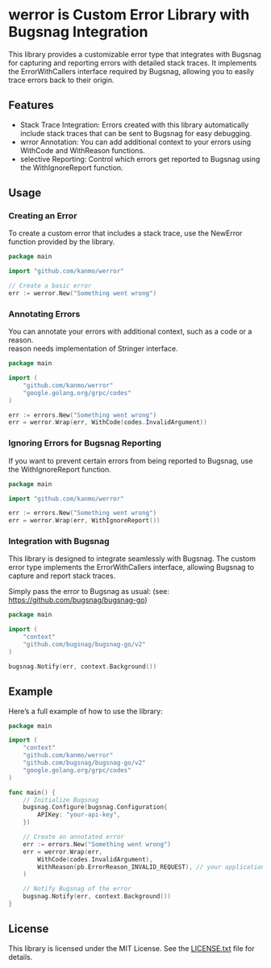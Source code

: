 # werror is Custom Error Library with Bugsnag Integration

This library provides a customizable error type that integrates with Bugsnag for capturing and reporting errors with detailed stack traces. It implements the ErrorWithCallers interface required by Bugsnag, allowing you to easily trace errors back to their origin.

## Features

 - Stack Trace Integration: Errors created with this library automatically include stack traces that can be sent to Bugsnag for easy debugging.
 - wrror Annotation: You can add additional context to your errors using WithCode and WithReason functions.
 - selective Reporting: Control which errors get reported to Bugsnag using the WithIgnoreReport function.

## Usage

### Creating an Error

To create a custom error that includes a stack trace, use the NewError function provided by the library.

```go
package main

import "github.com/kanmo/werror"

// Create a basic error
err := werror.New("Something went wrong")
```

### Annotating Errors

You can annotate your errors with additional context, such as a code or a reason.  
reason needs implementation of Stringer interface.

```go
package main

import (
    "github.com/kanmo/werror"
    "google.golang.org/grpc/codes"
)

err := errors.New("Something went wrong")
err = werror.Wrap(err, WithCode(codes.InvalidArgument))
```

### Ignoring Errors for Bugsnag Reporting

If you want to prevent certain errors from being reported to Bugsnag, use the WithIgnoreReport function.

```go
package main

import "github.com/kanmo/werror"

err := errors.New("Something went wrong")
err = werror.Wrap(err, WithIgnoreReport())
```

### Integration with Bugsnag

This library is designed to integrate seamlessly with Bugsnag. The custom error type implements the ErrorWithCallers interface, allowing Bugsnag to capture and report stack traces.

Simply pass the error to Bugsnag as usual:
(see: https://github.com/bugsnag/bugsnag-go) 

```go
package main

import (
	"context"
	"github.com/bugsnag/bugsnag-go/v2"
)	

bugsnag.Notify(err, context.Background())
```

## Example

Here’s a full example of how to use the library:

```go
package main

import (
	"context"
	"github.com/kanmo/werror"
	"github.com/bugsnag/bugsnag-go/v2"
	"google.golang.org/grpc/codes"
)

func main() {
	// Initialize Bugsnag
	bugsnag.Configure(bugsnag.Configuration{
		APIKey: "your-api-key",
	})

	// Create an annotated error
	err := errors.New("Something went wrong")
	err = werror.Wrap(err,
		WithCode(codes.InvalidArgument),
		WithReason(pb.ErrorReason_INVALID_REQUEST), // your application specific reason
	)

	// Notify Bugsnag of the error
	bugsnag.Notify(err, context.Background())
}
```

## License

This library is licensed under the MIT License. See the [LICENSE.txt](LICENSE.txt) file for details.
